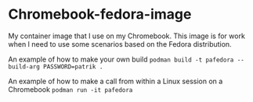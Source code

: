 # Chromebook-fedora-image
My container image that I use on my Chromebook.
This image is for work when I need to use some scenarios based on the Fedora distribution.

An example of how to make your own build
`podman build -t pafedora --build-arg PASSWORD=patrik .`

An example of how to make a call from within a Linux session on a Chromebook
`podman run -it pafedora`

